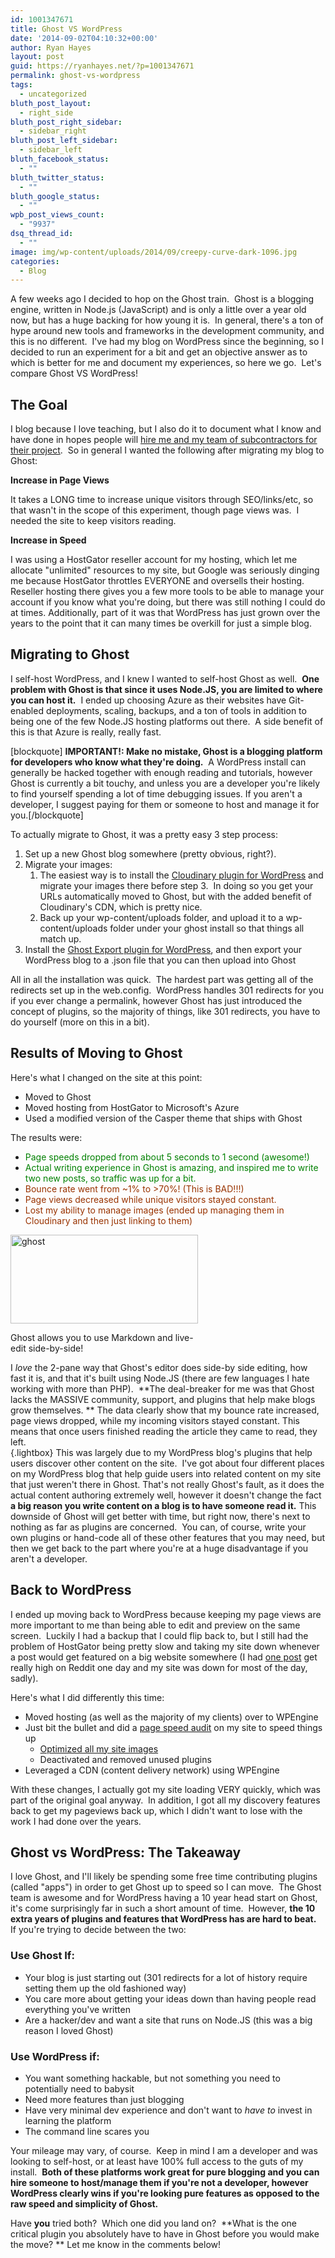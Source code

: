 ```yaml
---
id: 1001347671
title: Ghost VS WordPress
date: '2014-09-02T04:10:32+00:00'
author: Ryan Hayes
layout: post
guid: https://ryanhayes.net/?p=1001347671
permalink: ghost-vs-wordpress
tags:
  - uncategorized
bluth_post_layout:
  - right_side
bluth_post_right_sidebar:
  - sidebar_right
bluth_post_left_sidebar:
  - sidebar_left
bluth_facebook_status:
  - ""
bluth_twitter_status:
  - ""
bluth_google_status:
  - ""
wpb_post_views_count:
  - "9937"
dsq_thread_id:
  - ""
image: img/wp-content/uploads/2014/09/creepy-curve-dark-1096.jpg
categories:
  - Blog
---
```

A few weeks ago I decided to hop on the Ghost train.  Ghost is a blogging engine, written in Node.js (JavaScript) and is only a little over a year old now, but has a huge backing for how young it is.  In general, there's a ton of hype around new tools and frameworks in the development community, and this is no different.  I've had my blog on WordPress since the beginning, so I decided to run an experiment for a bit and get an objective answer as to which is better for me and document my experiences, so here we go.  Let's compare Ghost VS WordPress!<!--more-->

## The Goal

I blog because I love teaching, but I also do it to document what I know and have done in hopes people will [hire me and my team of subcontractors for their project](https://sonatacove.com).  So in general I wanted the following after migrating my blog to Ghost:

**Increase in Page Views**

It takes a LONG time to increase unique visitors through SEO/links/etc, so that wasn't in the scope of this experiment, though page views was.  I needed the site to keep visitors reading.

**Increase in Speed**

I was using a HostGator reseller account for my hosting, which let me allocate "unlimited" resources to my site, but Google was seriously dinging me because HostGator throttles EVERYONE and oversells their hosting.  Reseller hosting there gives you a few more tools to be able to manage your account if you know what you're doing, but there was still nothing I could do at times. Additionally, part of it was that WordPress has just grown over the years to the point that it can many times be overkill for just a simple blog.

## Migrating to Ghost

I self-host WordPress, and I knew I wanted to self-host Ghost as well.  **One problem with Ghost is that since it uses Node.JS, you are limited to where you can host it.**  I ended up choosing Azure as their websites have Git-enabled deployments, scaling, backups, and a ton of tools in addition to being one of the few Node.JS hosting platforms out there.  A side benefit of this is that Azure is really, really fast.

[blockquote] **IMPORTANT!: Make no mistake, Ghost is a blogging platform for developers who know what they're doing.**  A WordPress install can generally be hacked together with enough reading and tutorials, however Ghost is currently a bit touchy, and unless you are a developer you're likely to find yourself spending a lot of time debugging issues. If you aren't a developer, I suggest paying for them or someone to host and manage it for you.[/blockquote]

To actually migrate to Ghost, it was a pretty easy 3 step process:

  1. Set up a new Ghost blog somewhere (pretty obvious, right?).
  2. Migrate your images: 
      1. The easiest way is to install the [Cloudinary plugin for WordPress](https://wordpress.org/plugins/cloudinary-image-management-and-manipulation-in-the-cloud-cdn/) and migrate your images there before step 3.  In doing so you get your URLs automatically moved to Ghost, but with the added benefit of Cloudinary's CDN, which is pretty nice.
      2. Back up your wp-content/uploads folder, and upload it to a wp-content/uploads folder under your ghost install so that things all match up.
  3. Install the [Ghost Export plugin for WordPress](https://www.wordpress.org/plugins/ghost/), and then export your WordPress blog to a .json file that you can then upload into Ghost

All in all the installation was quick.  The hardest part was getting all of the redirects set up in the web.config.  WordPress handles 301 redirects for you if you ever change a permalink, however Ghost has just introduced the concept of plugins, so the majority of things, like 301 redirects, you have to do yourself (more on this in a bit).

## Results of Moving to Ghost

Here's what I changed on the site at this point:

  * Moved to Ghost
  * Moved hosting from HostGator to Microsoft's Azure
  * Used a modified version of the Casper theme that ships with Ghost

The results were:

  * <span style="color: #008000;">Page speeds dropped from about 5 seconds to 1 second (awesome!)</span>
  * <span style="color: #008000;">Actual writing experience in Ghost is amazing, and inspired me to write two new posts, so traffic was up for a bit.</span>
  * <span style="color: #993300;">Bounce rate went from ~1% to >70%! (This is BAD!!!)</span>
  * <span style="color: #993300;">Page views decreased while unique visitors stayed constant.</span>
  * <span style="color: #993300;">Lost my ability to manage images (ended up managing them in Cloudinary and then just linking to them)</span>

<div id="attachment_1001347673" style="width: 310px" class="wp-caption alignright">
  <a class="lightbox" href="https://ryanhayes.netimg/wp-content/uploads/2014/09/ghost.png"><img class="wp-image-1001347673 size-medium" src="https://ryanhayes.netimg/wp-content/uploads/2014/09/ghost-300x142.png" alt="ghost" width="300" height="142" srcset="https://ryanhayes.netimg/wp-content/uploads/2014/09/ghost-300x142.png 300w, https://ryanhayes.netimg/wp-content/uploads/2014/09/ghost-1024x485.png 1024w" sizes="(max-width: 300px) 100vw, 300px" /></a>
  
  <p class="wp-caption-text">
    Ghost allows you to use Markdown and live-edit side-by-side!
  </p>
</div>

I _love_ the 2-pane way that Ghost's editor does side-by side editing, how fast it is, and that it's built using Node.JS (there are few languages I hate working with more than PHP).  **The deal-breaker for me was that Ghost lacks the MASSIVE community, support, and plugins that help make blogs grow themselves. ** The data clearly show that my bounce rate increased, page views dropped, while my incoming visitors stayed constant. This means that once users finished reading the article they came to read, they left. [  
](https://ryanhayes.netimg/wp-content/uploads/2014/09/ghost.png){.lightbox} This was largely due to my WordPress blog's plugins that help users discover other content on the site.  I've got about four different places on my WordPress blog that help guide users into related content on my site that just weren't there in Ghost. That's not really Ghost's fault, as it does the actual content authoring extremely well, however it doesn't change the fact **a big reason you write content on a blog is to have someone read it.** This downside of Ghost will get better with time, but right now, there's next to nothing as far as plugins are concerned.  You can, of course, write your own plugins or hand-code all of these other features that you may need, but then we get back to the part where you're at a huge disadvantage if you aren't a developer.

## Back to WordPress

I ended up moving back to WordPress because keeping my page views are more important to me than being able to edit and preview on the same screen.  Luckily I had a backup that I could flip back to, but I still had the problem of HostGator being pretty slow and taking my site down whenever a post would get featured on a big website somewhere (I had [one post](https://ryanhayes.net/how-the-xbox-one-lost-me-and-then-won-me-back-with-the-cloud/ "How the Xbox One lost me, and then won me back with 24-Hour DRM and the cloud.") get really high on Reddit one day and my site was down for most of the day, sadly).

Here's what I did differently this time:

  * Moved hosting (as well as the majority of my clients) over to WPEngine
  * Just bit the bullet and did a [page speed audit](https://www.webpagetest.org/ "Web page speed audit") on my site to speed things up 
      * [Optimized all my site images](https://pnggauntlet.com/)
      * Deactivated and removed unused plugins
  * Leveraged a CDN (content delivery network) using WPEngine

With these changes, I actually got my site loading VERY quickly, which was part of the original goal anyway.  In addition, I got all my discovery features back to get my pageviews back up, which I didn't want to lose with the work I had done over the years.

## Ghost vs WordPress: The Takeaway

I love Ghost, and I'll likely be spending some free time contributing plugins (called "apps") in order to get Ghost up to speed so I can move.  The Ghost team is awesome and for WordPress having a 10 year head start on Ghost, it's come surprisingly far in such a short amount of time.  However, **the 10 extra years of plugins and features that WordPress has are hard to beat.**  If you're trying to decide between the two:

### Use Ghost If:

  * Your blog is just starting out (301 redirects for a lot of history require setting them up the old fashioned way)
  * You care more about getting your ideas down than having people read everything you've written
  * Are a hacker/dev and want a site that runs on Node.JS (this was a big reason I loved Ghost)

### Use WordPress if:

  * You want something hackable, but not something you need to potentially need to babysit
  * Need more features than just blogging
  * Have very minimal dev experience and don't want to _have to_ invest in learning the platform
  * The command line scares you

Your mileage may vary, of course.  Keep in mind I am a developer and was looking to self-host, or at least have 100% full access to the guts of my install.  **Both of these platforms work great for pure blogging and you can hire someone to host/manage them if you're not a developer, however WordPress clearly wins if you're looking pure features as opposed to the raw speed and simplicity of Ghost.**

Have **you** tried both?  Which one did you land on?  **What is the one critical plugin you absolutely have to have in Ghost before you would make the move? ** Let me know in the comments below!

&nbsp;
